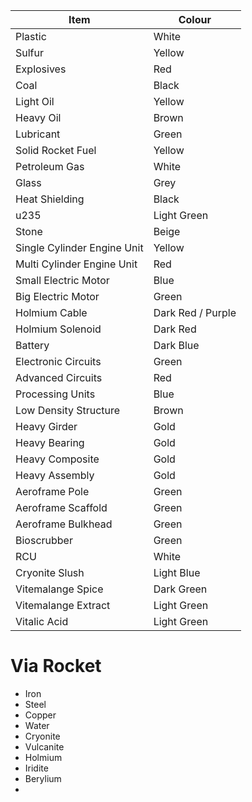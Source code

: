 
| Item                        | Colour            |
| --------------------------- | ----------------- |
| Plastic                     | White             |
| Sulfur                      | Yellow            |
| Explosives                  | Red               |
| Coal                        | Black             |
| Light Oil                   | Yellow            |
| Heavy Oil                   | Brown             |
| Lubricant                   | Green             |
| Solid Rocket Fuel           | Yellow            |
| Petroleum Gas               | White             |
| Glass                       | Grey              |
| Heat Shielding              | Black             |
| u235                        | Light Green       |
| Stone                       | Beige             |
| Single Cylinder Engine Unit | Yellow            |
| Multi Cylinder Engine Unit  | Red               |
| Small Electric Motor        | Blue              |
| Big Electric Motor          | Green             |
| Holmium Cable               | Dark Red / Purple |
| Holmium Solenoid            | Dark Red          |
| Battery                     | Dark Blue         |
| Electronic Circuits         | Green             |
| Advanced Circuits           | Red               |
| Processing Units            | Blue              |
| Low Density Structure       | Brown             |
| Heavy Girder                | Gold              |
| Heavy Bearing               | Gold              |
| Heavy Composite             | Gold              |
| Heavy Assembly              | Gold              |
| Aeroframe Pole              | Green             |
| Aeroframe Scaffold          | Green             |
| Aeroframe Bulkhead          | Green             |
| Bioscrubber                 | Green             |
| RCU                         | White             |
| Cryonite Slush              | Light Blue        |
| Vitemalange Spice           | Dark Green        |
| Vitemalange Extract         | Light Green       |
| Vitalic Acid                | Light Green       |

# Via Rocket
- Iron
- Steel
- Copper
- Water
- Cryonite
- Vulcanite
- Holmium
- Iridite
- Berylium
- 